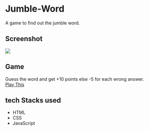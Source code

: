 # Jumble-Word
A game to find out the jumble word.

## Screenshot
<img src="https://user-images.githubusercontent.com/56690856/86765019-39f86a00-c066-11ea-82c9-8593b930faf2.png">

## Game
Guess the word and get +10 points else -5 for each wrong answer.</br>
[Play This]( https://sapna2001.github.io/Jumble-Word/)

## tech Stacks used
- HTML
- CSS
- JavaScript
